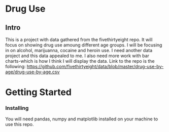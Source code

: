 # Drug Use 
## Intro 

This is a project with data gathered from the fivethirtyeight repo. It will focus on showing drug use amoung different age groups. I will be focusing in on alcohol, marijuanna, cocaine and heroin use. I need another data project and this data appealed to me. I also need more work with bar charts-which is how I think I will display the data. Link to the repo is the following: https://github.com/fivethirtyeight/data/blob/master/drug-use-by-age/drug-use-by-age.csv

# Getting Started 
### Installing 
  
You will need pandas, numpy and matplotlib installed on your machine to use this repo.
